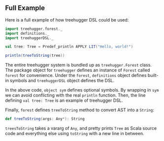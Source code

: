 Full Example
------------

Here is a full example of how treehugger DSL could be used:

```scala
import treehugger.forest._
import definitions._
import treehuggerDSL._

val tree: Tree = Predef_println APPLY LIT("Hello, world!")

println(treeToString(tree))
```

The entire treehugger system is bundled up as `treehugger.Forest` class. The package object for `treehugger` defines an instance of `Forest` called `forest` for convenience.  Under the `forest`, `definitions` object defines built-in symbols and `treehuggerDSL` object defines the DSL.

In the above code, `object sym` defines optional symbols. By wrapping in `sym` we can avoid conflicting with the real `println` function. Then, the line defining `val tree: Tree` is an example of treehugger DSL.

Finally, `forest` defines `treeToString` method to convert AST into a `String`:

```scala
def treeToString(args: Any*): String
```

`treesToString` takes a vararg of `Any`, and pretty prints `Tree` as Scala source code and everything else using `toString` with a new line in between.

